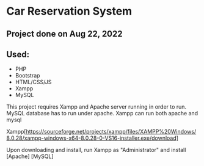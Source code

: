 # Car Reservation System

## Project done on Aug 22, 2022

## Used:
- PHP
- Bootstrap
- HTML/CSS/JS
- Xampp
- MySQL

This project requires Xampp and Apache server running in order to run. MySQL database has to run under apache. Xampp can run both apache and mysql

Xampp[https://sourceforge.net/projects/xampp/files/XAMPP%20Windows/8.0.28/xampp-windows-x64-8.0.28-0-VS16-installer.exe/download]

Upon downloading and install, run Xampp as "Administrator" and install [Apache] [MySQL]
